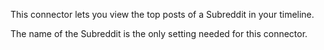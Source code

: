 
This connector lets you view the top posts of a Subreddit in your timeline.

The name of the Subreddit is the only setting needed for this connector.

